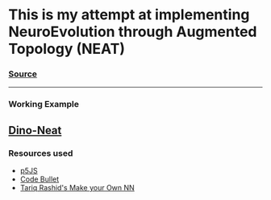 # This is my attempt at implementing NeuroEvolution through Augmented Topology (NEAT)
### [Source](http://nn.cs.utexas.edu/downloads/papers/stanley.ec02.pdf)
---
### Working Example
[Dino-Neat](https://github.com/bene-volent/dino-neat)
---
### Resources used
* [p5JS](https://p5js.org/)
* [Code Bullet](https://github.com/Code-Bullet)
* [Tariq Rashid's Make your Own NN](http://amzn.to/2tcVeFS)
